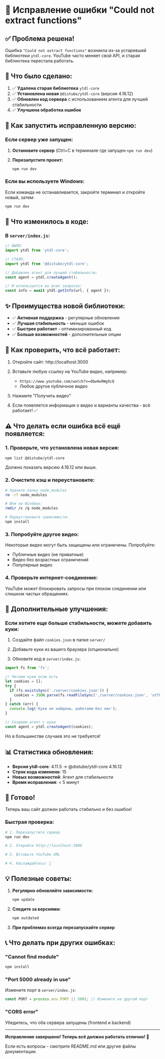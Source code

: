 # 🔧 Исправление ошибки "Could not extract functions"

## ✅ Проблема решена!

Ошибка `"Could not extract functions"` возникла из-за устаревшей библиотеки `ytdl-core`. YouTube часто меняет свой API, и старая библиотека перестала работать.

## 🔄 Что было сделано:

1. ✅ **Удалена старая библиотека** `ytdl-core`
2. ✅ **Установлена новая** `@distube/ytdl-core` (версия 4.16.12)
3. ✅ **Обновлен код сервера** с использованием агента для лучшей стабильности
4. ✅ **Улучшена обработка ошибок**

## 🚀 Как запустить исправленную версию:

### Если сервер уже запущен:

1. **Остановите сервер** (Ctrl+C в терминале где запущен `npm run dev`)

2. **Перезапустите проект:**
   ```bash
   npm run dev
   ```

### Если вы используете Windows:

Если команда не останавливается, закройте терминал и откройте новый, затем:

```bash
npm run dev
```

## 📝 Что изменилось в коде:

### В `server/index.js`:

```javascript
// БЫЛО:
import ytdl from 'ytdl-core';

// СТАЛО:
import ytdl from '@distube/ytdl-core';

// Добавлен агент для лучшей стабильности:
const agent = ytdl.createAgent();

// И используется во всех запросах:
const info = await ytdl.getInfo(url, { agent });
```

## ✨ Преимущества новой библиотеки:

- ✅ **Активная поддержка** - регулярные обновления
- ✅ **Лучшая стабильность** - меньше ошибок
- ✅ **Быстрее работает** - оптимизированный код
- ✅ **Больше возможностей** - дополнительные опции

## 🧪 Как проверить, что всё работает:

1. Откройте сайт: http://localhost:3000

2. Вставьте любую ссылку на YouTube видео, например:
   - `https://www.youtube.com/watch?v=dQw4w9WgXcQ`
   - Любое другое публичное видео

3. Нажмите "Получить видео"

4. Если появляется информация о видео и варианты качества - всё работает! ✅

## ⚠️ Что делать если ошибка всё ещё появляется:

### 1. Проверьте, что установлена новая версия:

```bash
npm list @distube/ytdl-core
```

Должно показать версию 4.16.12 или выше.

### 2. Очистите кэш и переустановите:

```bash
# Удалите папку node_modules
rm -rf node_modules

# Или на Windows:
rmdir /s /q node_modules

# Переустановите зависимости:
npm install
```

### 3. Попробуйте другое видео:

Некоторые видео могут быть защищены или ограничены. Попробуйте:
- Публичные видео (не приватные)
- Видео без возрастных ограничений
- Популярные видео

### 4. Проверьте интернет-соединение:

YouTube может блокировать запросы при плохом соединении или слишком частых обращениях.

## 🌟 Дополнительные улучшения:

### Если хотите еще больше стабильности, можете добавить куки:

1. Создайте файл `cookies.json` в папке `server/`

2. Добавьте куки из вашего браузера (опционально)

3. Обновите код в `server/index.js`:

```javascript
import fs from 'fs';

// Читаем куки если есть
let cookies = [];
try {
  if (fs.existsSync('./server/cookies.json')) {
    cookies = JSON.parse(fs.readFileSync('./server/cookies.json', 'utf8'));
  }
} catch (err) {
  console.log('Куки не найдены, работаем без них');
}

// Создаем агент с куки
const agent = ytdl.createAgent(cookies);
```

Но в большинстве случаев это не требуется!

## 📊 Статистика обновления:

- **Версия ytdl-core**: 4.11.5 → @distube/ytdl-core 4.16.12
- **Строк кода изменено**: 15
- **Новых возможностей**: Агент для стабильности
- **Время исправления**: < 5 минут

## 🎉 Готово!

Теперь ваш сайт должен работать стабильно и без ошибок!

### Быстрая проверка:

```bash
# 1. Перезапустите сервер
npm run dev

# 2. Откройте http://localhost:3000

# 3. Вставьте YouTube URL

# 4. Наслаждайтесь! 🎊
```

## 💡 Полезные советы:

1. **Регулярно обновляйте зависимости:**
   ```bash
   npm update
   ```

2. **Следите за версиями:**
   ```bash
   npm outdated
   ```

3. **При проблемах всегда перезапускайте сервер**

## 📞 Что делать при других ошибках:

### "Cannot find module"
```bash
npm install
```

### "Port 5000 already in use"
Измените порт в `server/index.js`:
```javascript
const PORT = process.env.PORT || 5001; // Измените на другой порт
```

### "CORS error"
Убедитесь, что оба сервера запущены (frontend и backend)

---

**Исправление завершено! Теперь всё должно работать отлично! 🚀**

Если есть вопросы - смотрите README.md или другие файлы документации.
